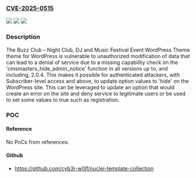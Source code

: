 ### [CVE-2025-0515](https://cve.mitre.org/cgi-bin/cvename.cgi?name=CVE-2025-0515)
![](https://img.shields.io/static/v1?label=Product&message=Buzz%20Club%20%E2%80%93%20Night%20Club%2C%20DJ%20and%20Music%20Festival%20Event%20WordPress%20Theme&color=blue)
![](https://img.shields.io/static/v1?label=Version&message=*%3C%3D%202.0.4%20&color=brighgreen)
![](https://img.shields.io/static/v1?label=Vulnerability&message=CWE-862%20Missing%20Authorization&color=brighgreen)

### Description

The Buzz Club – Night Club, DJ and Music Festival Event WordPress Theme theme for WordPress is vulnerable to unauthorized modification of data that can lead to a denial of service due to a missing capability check on the 'cmsmasters_hide_admin_notice' function in all versions up to, and including, 2.0.4. This makes it possible for authenticated attackers, with Subscriber-level access and above, to update option values to 'hide' on the WordPress site. This can be leveraged to update an option that would create an error on the site and deny service to legitimate users or be used to set some values to true such as registration.

### POC

#### Reference
No PoCs from references.

#### Github
- https://github.com/cyb3r-w0lf/nuclei-template-collection

